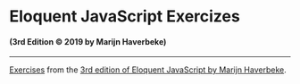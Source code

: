 # Eloquent JavaScript Exercizes
#### (3rd Edition &copy; 2019 by Marijn Haverbeke)
***
[Exercises](https://eloquentjavascript.net/code/#0) from the [3rd edition of Eloquent JavaScript by Marijn Haverbeke](https://eloquentjavascript.net/).
